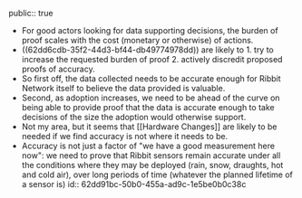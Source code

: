 public:: true

- For good actors looking for data supporting decisions, the burden of proof scales with the cost (monetary or otherwise) of actions.
- ((62dd6cdb-35f2-44d3-bf44-db49774978dd)) are likely to 1. try to increase the requested burden of proof 2. actively discredit proposed proofs of accuracy.
- So first off, the data collected needs to be accurate enough for Ribbit Network itself to believe the data provided is valuable.
- Second, as adoption increases, we need to be ahead of the curve on being able to provide proof that the data is accurate enough to take decisions of the size the adoption would otherwise support.
- Not my area, but it seems that [[Hardware Changes]] are likely to be needed if we find accuracy is not where it needs to be.
- Accuracy is not just a factor of "we have a good measurement here now": we need to prove that Ribbit sensors remain accurate under all the conditions where they may be deployed (rain, snow,  draughts, hot and cold air), over long periods of time (whatever the planned lifetime of a sensor is)
  id:: 62dd91bc-50b0-455a-ad9c-1e5be0b0c38c